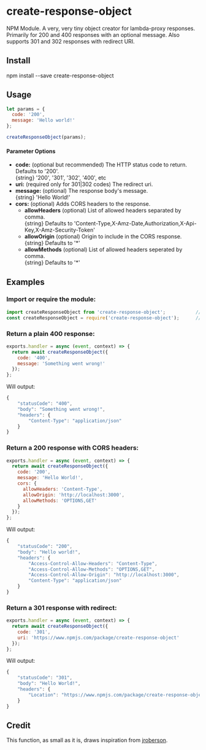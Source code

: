 # create-response-object
NPM Module. A very, very tiny object creator for lambda-proxy responses. Primarily for 200 and 400 responses with an optional message. Also supports 301 and 302 responses with redirect URI.

## Install
npm install --save create-response-object

## Usage
```javascript
let params = {
  code: '200',
  message: 'Hello world!'
};

createResponseObject(params);
 ```

#### Parameter Options  
* **code:** (optional but recommended) The HTTP status code to return. Defaults to '200'.  
   {string} '200', '301', '302', '400', etc  
* **uri:** (required only for 301|302 codes) The redirect uri.  
* **message:** (optional) The response body's message.  
   {string} 'Hello World!'  
* **cors:** (optional) Adds CORS headers to the response.  
  * **allowHeaders** (optional) List of allowed headers separated by comma.  
    {string} Defaults to 'Content-Type,X-Amz-Date,Authorization,X-Api-Key,X-Amz-Security-Token'  
  * **allowOrigin** (optional) Origin to include in the CORS response.  
    {string} Defaults to '*'  
  * **allowMethods** (optional) List of allowed headers seperated by comma.  
    {string} Defaults to '*'  



## Examples  
### Import or require the module:  
```javascript
import createResponseObject from 'create-response-object';           // ES Modulees import  
const createResponseObject = require('create-response-object');      // CommonJS import  
```

### Return a plain 400 response:  
```javascript
exports.handler = async (event, context) => {
  return await createResponseObject({
    code: '400',
    message: 'Something went wrong!'
  });
};
```
Will output:
```javascript
{
    "statusCode": "400",
    "body": "Something went wrong!",
    "headers": {
        "Content-Type": "application/json"
    }
}
```

### Return a 200 response with CORS headers:
```javascript
exports.handler = async (event, context) => {
  return await createResponseObject({
    code: '200',
    message: 'Hello World!',
    cors: {
      allowHeaders: 'Content-Type',
      allowOrigin: 'http://localhost:3000',
      allowMethods: 'OPTIONS,GET'
    }
  });
};
```
Will output:
```javascript
{
    "statusCode": "200",
    "body": "Hello world!",
    "headers": {
        "Access-Control-Allow-Headers": "Content-Type",
        "Access-Control-Allow-Methods": "OPTIONS,GET",
        "Access-Control-Allow-Origin": "http://localhost:3000",
        "Content-Type": "application/json"
    }
}
```

### Return a 301 response with redirect:
```javascript
exports.handler = async (event, context) => {
  return await createResponseObject({
    code: '301',
    uri: 'https://www.npmjs.com/package/create-response-object'
  });
};
```
Will output:
```javascript
{
    "statusCode": "301",
    "body": "Hello World!",
    "headers": {
        "Location": "https://www.npmjs.com/package/create-response-object"
    }
}
```

## Credit
This function, as small as it is, draws inspiration from [jroberson](https://github.com/jroberson).
